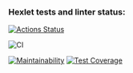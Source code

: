### Hexlet tests and linter status:
[![Actions Status](https://github.com/Yar56/frontend-project-lvl3/workflows/hexlet-check/badge.svg)](https://github.com/Yar56/frontend-project-lvl3/actions)

![CI](https://github.com/Yar56/frontend-project-lvl3/actions/workflows/package-ci.yml/badge.svg)

[![Maintainability](https://api.codeclimate.com/v1/badges/fb231ef1843818d83700/maintainability)](https://codeclimate.com/github/Yar56/frontend-project-lvl3/maintainability)
[![Test Coverage](https://api.codeclimate.com/v1/badges/fb231ef1843818d83700/test_coverage)](https://codeclimate.com/github/Yar56/frontend-project-lvl3/test_coverage)
